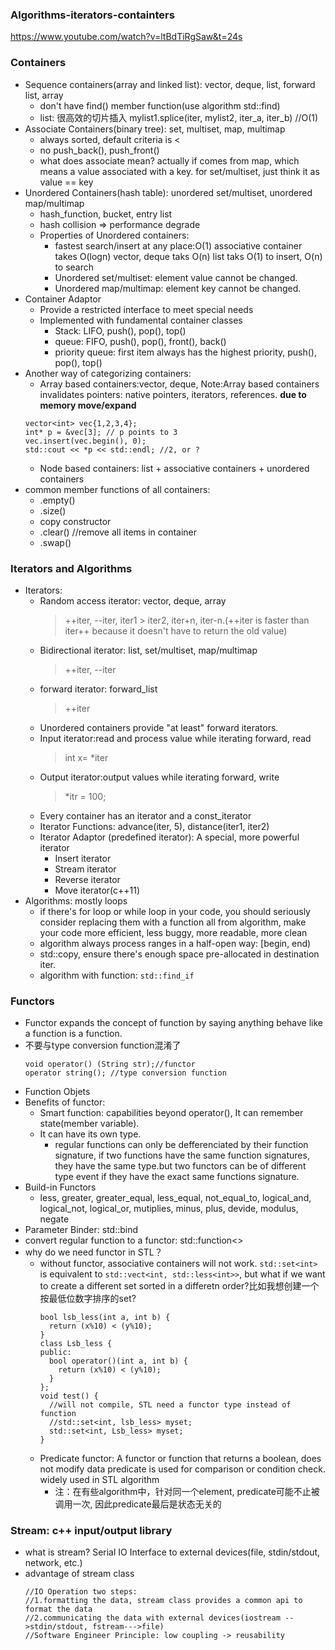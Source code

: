 ### Algorithms-iterators-containters
https://www.youtube.com/watch?v=ltBdTiRgSaw&t=24s
### Containers
- Sequence containers(array and linked list): vector, deque, list, forward list, array
  - don't have find() member function(use algorithm std::find)
  - list: 很高效的切片插入 mylist1.splice(iter, mylist2, iter_a, iter_b) //O(1)
- Associate Containers(binary tree): set, multiset, map, multimap
  - always sorted, default criteria is <
  - no push_back(), push_front()
  - what does associate mean? actually if comes from map, which means a value associated with a key. for set/multiset, just think it as value == key
- Unordered Containers(hash table): unordered set/multiset, unordered map/multimap
  - hash_function, bucket, entry list
  - hash collision => performance degrade
  - Properties of Unordered containers:
    - fastest search/insert at any place:O(1)
      associative container takes O(logn)
      vector, deque taks O(n)
      list taks O(1) to insert, O(n) to search
    - Unordered set/multiset: element value cannot be changed.
    - Unordered map/multimap: element key cannot be changed.
- Container Adaptor
   - Provide a restricted interface to meet special needs
   - Implemented with fundamental container classes
     - Stack: LIFO, push(), pop(), top()
     - queue: FIFO, push(), pop(), front(), back()
     - priority queue: first item always has the highest priority, push(), pop(), top() 
- Another way of categorizing containers:
    - Array based containers:vector, deque, Note:Array based containers invalidates pointers: native pointers, iterators, references. **due to memory move/expand**
    ```
    vector<int> vec{1,2,3,4};
    int* p = &vec[3]; // p points to 3
    vec.insert(vec.begin(), 0);
    std::cout << *p << std::endl; //2, or ?
    ```
    - Node based containers: list + associative containers + unordered containers
- common member functions of all containers:
  - .empty()
  - .size()
  - copy constructor
  - .clear()  //remove all items in container
  - .swap() 
### Iterators and Algorithms
- Iterators:
  - Random access iterator: vector, deque, array
     > ++iter, --iter, iter1 > iter2, iter+n, iter-n.(++iter is faster than iter++ because it doesn't have to return the old value)
  - Bidirectional iterator: list, set/multiset, map/multimap
    > ++iter, --iter
  - forward iterator: forward_list
    > ++iter
  - Unordered containers provide "at least" forward iterators.
  - Input iterator:read and process value while iterating forward, read
    > int x= *iter 
  - Output iterator:output values while iterating forward, write
    > *itr = 100;
  - Every container has an iterator and a const_iterator
  - Iterator Functions: advance(iter, 5), distance(iter1, iter2) 
  - Iterator Adaptor (predefined iterator): A special, more powerful iterator
    - Insert iterator
    - Stream iterator
    - Reverse iterator
    - Move iterator(c++11)
- Algorithms: mostly loops
   - if there's for loop or while loop in your code, you should seriously consider replacing them with a function all from algorithm, make your code more efficient, less buggy, more readable, more clean
   - algorithm always process ranges in a half-open way: [begin, end)
   - std::copy, ensure there's enough space pre-allocated in destination iter.
   - algorithm with function: `std::find_if`
### Functors
- Functor expands the concept of function by saying anything behave like a function is a function.
- 不要与type conversion function混淆了
  ```
  void operator() (String str);//functor
  operator string(); //type conversion function
  ```
- Function Objets
- Benefits of functor:
  - Smart function: capabilities beyond operator(), It can remember state(member variable).
  - It can have its own type.
     - regular functions can only be defferenciated by their function signature, if two functions have the same function signatures, they have the same type.but two functors can be of different type event if they have the exact same functions signature.
- Build-in Functors
  - less, greater, greater_equal, less_equal, not_equal_to, logical_and, logical_not, logical_or, mutiplies, minus, plus, devide, modulus, negate
- Parameter Binder: std::bind
- convert regular function to a functor: std::function<>
- why do we need functor in STL？
  - without functor, associative containers will not work.
  `std::set<int>` is equivalent to `std::vect<int, std::less<int>>`, but what if we want to create a different set sorted in a differetn order?比如我想创建一个按最低位数字排序的set?
    ```
    bool lsb_less(int a, int b) {
      return (x%10) < (y%10);
    }
    class Lsb_less {
    public:
      bool operator()(int a, int b) {
        return (x%10) < (y%10);
      }
    };
    void test() {
      //will not compile, STL need a functor type instead of function
      //std::set<int, lsb_less> myset;
      std::set<int, Lsb_less> myset;
    }

    ```
  - Predicate functor: A functor or function that returns a boolean, does not modify data
    predicate is used for comparison or condition check.
    widely used in STL algorithm
    - 注：在有些algorithm中，针对同一个element, predicate可能不止被调用一次, 因此predicate最后是状态无关的
### Stream: c++ input/output library
  - what is stream? Serial IO Interface to external devices(file, stdin/stdout, network, etc.)
  - advantage of stream class
    ```
    //IO Operation two steps:
    //1.formatting the data, stream class provides a common api to format the data
    //2.communicating the data with external devices(iostream -->stdin/stdout, fstream--->file)
    //Software Engineer Principle: low coupling -> reusability
    ```